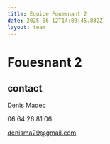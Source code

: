 ```yaml
---
title: Équipe Fouesnant 2
date: 2025-06-12T14:09:45.832Z
layout: team
---
```


# Fouesnant 2



## contact 

Denis Madec

06 64 26 81 06

denisma29@gmail.com

